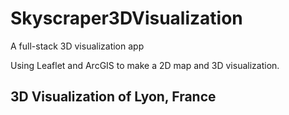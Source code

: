 # Skyscraper3DVisualization
A full-stack 3D visualization app

Using Leaflet and ArcGIS to make a 2D map and 3D visualization.


## 3D Visualization of Lyon, France




